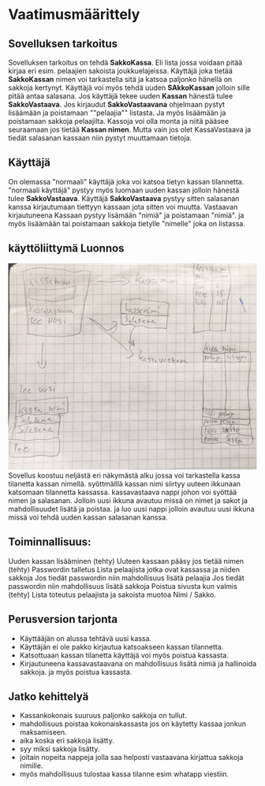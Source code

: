 
# **Vaatimusmäärittely**

## **Sovelluksen tarkoitus**

Sovelluksen tarkoitus on tehdä **SakkoKassa**. Eli lista jossa voidaan pitää kirjaa
eri esim. pelaajien sakoista joukkuelajeissa. 
Käyttäjä joka tietää **SakkoKassan** nimen voi tarkastella sitä ja katsoa paljonko hänellä on sakkoja kertynyt.
Käyttäjä voi myös tehdä uuden **SAkkoKassan** jolloin sille pitää antaa salasana.
Jos käyttäjä tekee uuden **Kassan** hänestä tulee **SakkoVastaava**. 
Jos kirjaudut **SakkoVastaavana** ohjelmaan pystyt lisäämään ja poistamaan ""pelaajia"" listasta.
Ja myös lisäämään ja poistamaan sakkoja pelaajilta.
Kassoja voi olla monta ja niitä pääsee seuraamaan jos tietää **Kassan nimen**.
Mutta vain jos olet KassaVastaava ja tiedät salasanan kassaan niin pystyt muuttamaan tietoja.

## **Käyttäjä**

On olemassa "normaali" käyttäjä joka voi katsoa tietyn kassan tilannetta.
"normaali käyttäjä" pystyy myös luomaan uuden kassan jolloin hänestä tulee **SakkoVastaava**.
Käyttäjä **SakkoVastaava** pystyy sitten salasanan kanssa kirjautumaan tiettyyn kassaan jota sitten voi muutta.
Vastaavan kirjautuneena Kassaan pystyy lisämään "nimiä" ja poistamaan "nimiä".
ja myös lisäämään tai poistamaan sakkoja tietylle "nimelle" joka on listassa.

## **käyttöliittymä Luonnos**

![Luonnos](Kuvat/SakkoKassaLuonnos1.jpg)
Sovellus koostuu neljästä eri näkymästä alku jossa voi tarkastella kassa tilanetta kassan nimellä.
syöttmälllä kassan nimi siirtyy uuteen ikkunaan katsomaan tilannetta kassassa.
kassavastaava nappi johon voi syöttää nimen ja salasanan.
Jolloin uusi ikkuna avautuu missä on nimet ja sakot ja mahdollisuudet lisätä ja poistaa.
ja luo uusi nappi jolloin avautuu uusi ikkuna missä voi tehdä uuden kassan salasanan kanssa.

## **Toiminnallisuus:**

Uuden kassan lisääminen (tehty)
Uuteen kassaan pääsy jos tietää nimen (tehty)
Passwordin talletus 
Lista pelaajista jotka ovat kassassa ja niiden sakkoja
Jos tiedät passwordin niin mahdollisuus lisätä pelaajia
Jos tiedät passwordin niin mahdollisuus lisätä sakkoja
Poistua sivusta kun valmis (tehty)
Lista toteutus pelaajista ja sakoista muotoa Nimi / Sakko.


## **Perusversion tarjonta**

* Käyttääjän on alussa tehtävä uusi kassa. 
* Käyttäjän ei ole pakko kirjautua katsoakseen kassan tilannetta.
* Katsottuaan kassan tilanetta käyttäjä voi myös poistua kassasta.
* Kirjautuneena kassavastaavana on mahdollisuus lisätä nimiä ja hallinoida sakkoja.
ja myös poistua kassasta.  

## **Jatko kehittelyä**

* Kassankokonais suuruus paljonko sakkoja on tullut.
* mahdollisuus poistaa kokonaiskassasta jos on käytetty kassaa jonkun maksamiseen.
* aika koska eri sakkoja lisätty.
* syy miksi sakkoja lisätty.
* joitain nopeita nappeja jolla saa helposti vastaavana kirjattua sakkoja nimille.
* myös mahdollisuus tulostaa kassa tilanne esim whatapp viestiin.
 

 
